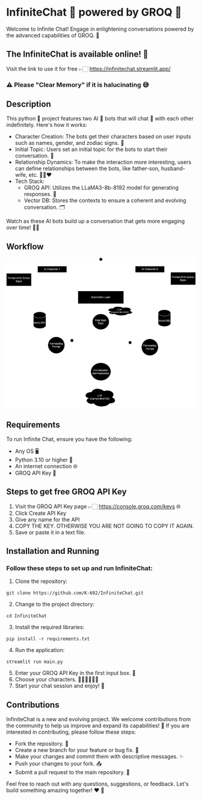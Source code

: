 # InfiniteChat 💬 powered by GROQ 🚀
Welcome to Infinite Chat! Engage in enlightening conversations powered by the advanced capabilities of GROQ. 🌟

## The InfiniteChat is available online! 🎉
Visit the link to use it for free 👉🏻 https://infinitechat.streamlit.app/
### ⚠️ Please "Clear Memory" if it is halucinating 😅

## Description
This python 🐍 project features two AI 🤖 bots that will chat 💬 with each other indefinitely. Here's how it works:
- Character Creation: The bots get their characters based on user inputs such as names, gender, and zodiac signs. 🌌
- Initial Topic: Users set an initial topic for the bots to start their conversation. 💬
- Relationship Dynamics: To make the interaction more interesting, users can define relationships between the bots, like father-son, husband-wife, etc. 👨‍👦❤️
- Tech Stack:
  - GROQ API: Utilizes the LLaMA3-8b-8192 model for generating responses. 🧠
  - Vector DB: Stores the contexts to ensure a coherent and evolving conversation. 🗂️

Watch as these AI bots build up a conversation that gets more engaging over time! 🌱✨

## Workflow
<img alt="workflow" src="https://github.com/K-692/InfiniteChat/blob/main/Doc/InfiniteChat_workflow.png">

## Requirements
To run Infinite Chat, ensure you have the following:
- Any OS 🖥️
- Python 3.10 or higher 🐍
- An internet connection 🌐
- GROQ API Key 🔑

## Steps to get free GROQ API Key
1. Visit the GROQ API Key page 👉🏻 https://console.groq.com/keys 🌐
2. Click Create API Key
3. Give any name for the API
4. COPY THE KEY. OTHERWISE YOU ARE NOT GOING TO COPY IT AGAIN.
5. Save or paste it in a text file.

## Installation and Running
### Follow these steps to set up and run InfiniteChat:
1. Clone the repository:
```
git clone https://github.com/K-692/InfiniteChat.git
```
2. Change to the project directory:
```
cd InfiniteChat
```
3. Install the required libraries:
```
pip install -r requirements.txt
```
4. Run the application:
```
streamlit run main.py
```
5. Enter your GROQ API Key in the first input box. 🔑
6. Choose your characters. 🧙‍♂️🧝‍♀️🧛‍♂️
7. Start your chat session and enjoy! 🎉

## Contributions
InfiniteChat is a new and evolving project. We welcome contributions from the community to help us improve and expand its capabilities! 🚀
If you are interested in contributing, please follow these steps:
- Fork the repository. 🍴
- Create a new branch for your feature or bug fix. 🌿
- Make your changes and commit them with descriptive messages. ✨
- Push your changes to your fork. 📤
- Submit a pull request to the main repository. 🔄
  
Feel free to reach out with any questions, suggestions, or feedback. Let's build something amazing together! ❤️ 🤝

